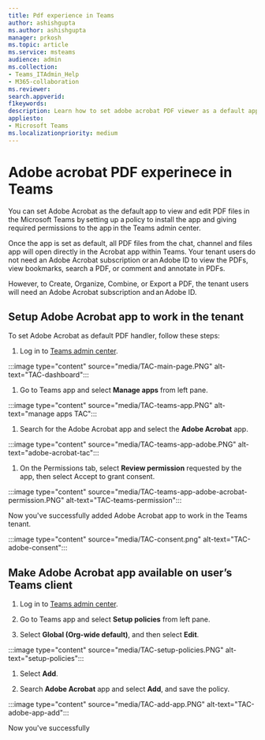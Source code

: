 ```yaml
---
title: Pdf experience in Teams
author: ashishgupta
ms.author: ashishgupta
manager: prkosh
ms.topic: article
ms.service: msteams
audience: admin
ms.collection: 
- Teams_ITAdmin_Help
- M365-collaboration
ms.reviewer: 
search.appverid: 
f1keywords: 
description: Learn how to set adobe acrobat PDF viewer as a default app to view and edit PDF files in Teams with Microsoft Teams admin center.
appliesto: 
- Microsoft Teams
ms.localizationpriority: medium
---
```


# Adobe acrobat PDF experinece in Teams

You can set Adobe Acrobat as the default app to view and edit PDF files in the Microsoft Teams by setting up a policy to install the app and giving required permissions to the app in the Teams admin center.

Once the app is set as default, all PDF files from the chat, channel and files app will open directly in the Acrobat app within Teams. Your tenant users do not need an Adobe Acrobat subscription or an Adobe ID to view the PDFs, view bookmarks, search a PDF, or comment and annotate in PDFs.

However, to Create, Organize, Combine, or Export a PDF, the tenant users will need an Adobe Acrobat subscription and an Adobe ID.

## Setup Adobe Acrobat app to work in the tenant

To set Adobe Acrobat as default PDF handler, follow these steps:

1. Log in to [Teams admin center](https://admin.teams.microsoft.com/).

:::image type="content" source="media/TAC-main-page.PNG" alt-text="TAC-dashboard":::

1. Go to Teams app and select **Manage apps** from left pane.

:::image type="content" source="media/TAC-teams-app.PNG" alt-text="manage apps TAC":::

1. Search for the Adobe Acrobat app and select the **Adobe Acrobat** app.

:::image type="content" source="media/TAC-teams-app-adobe.PNG" alt-text="adobe-acrobat-tac":::

1. On the Permissions tab, select **Review permission** requested by the app, then select Accept to grant consent.

:::image type="content" source="media/TAC-teams-app-adobe-acrobat-permission.PNG" alt-text="TAC-teams-permission":::

Now you've successfully added Adobe Acrobat app to work in the Teams tenant.

:::image type="content" source="media/TAC-consent.png" alt-text="TAC-adobe-consent":::

## Make Adobe Acrobat app available on user’s Teams client

1. Log in to [Teams admin center](https://admin.teams.microsoft.com/).

1. Go to Teams app and select **Setup policies** from left pane.

1. Select **Global (Org-wide default)**, and then select **Edit**.

:::image type="content" source="media/TAC-setup-policies.PNG" alt-text="setup-policies":::

1. Select **Add**.

1. Search **Adobe Acrobat** app and select **Add**, and save the policy.

:::image type="content" source="media/TAC-add-app.PNG" alt-text="TAC-adobe-app-add":::

Now you've successfully
